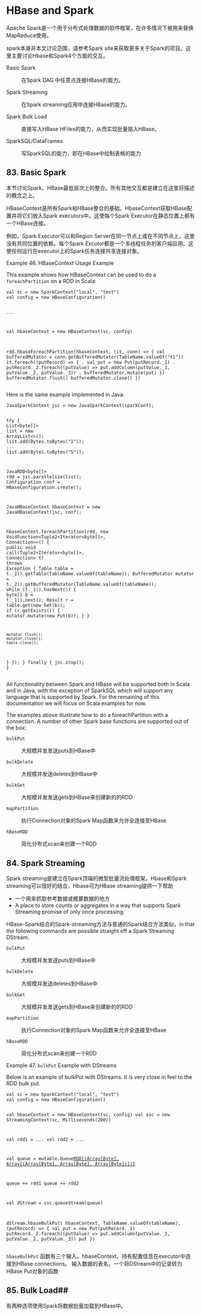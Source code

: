 # HBase and Spark #

Apache Spark是一个用于分布式处理数据的软件框架，在许多情况下被用来替换MapReduce使用。

spark本身非本文讨论范围，请参考Spark site来获取更多关于Spark的项目。这里主要讨论Hbase和Spark4个方面的交互。

<div class="dlist">
<dl>
<dt class="hdlist1">Basic Spark</dt>
<dd>
<p>在Spark DAG 中任意点连接HBase的能力。</p>
</dd>
<dt class="hdlist1">Spark Streaming</dt>
<dd>
<p>在Spark streaming应用中连接HBase的能力。</p>
</dd>
<dt class="hdlist1">Spark Bulk Load</dt>
<dd>
<p>直接写入HBase HFiles的能力，从而实现批量插入HBase。</p>
</dd>
<dt class="hdlist1">SparkSQL/DataFrames</dt>
<dd>
<p>写SparkSQL的能力，即在HBase中绘制表格的能力</p>
</dd>
</dl>
</div>

## 83. Basic Spark ##

本节讨论Spark、HBase最低层次上的整合。所有其他交互都是建立在这里将描述的概念之上。

HBaseContext是所有Spark和HBase整合的基础。HbaseContext获取HBase配置并将它们放入Spark executors中。这使每个Spark Executor在静态位置上都有一个HBase连接。

例如，Spark Executor可以和Region Server在同一节点上或在不同节点上，这里没有共同位置的依赖。每个Spark Excutor都是一个多线程任务的客户端应用。这使任何运行在executor上的Spark任务连接共享连接对象。

<div class="exampleblock">
<div class="title">Example 46. HBaseContext Usage Example</div>
<div class="content">
<div class="paragraph">
<p>This example shows how HBaseContext can be used to do a <code>foreachPartition</code> on a RDD
in Scala:</p>
</div>
<div class="listingblock">
<div class="content">
<pre class="CodeRay highlight"><code data-lang="scala">val sc = new SparkContext(&quot;local&quot;, &quot;test&quot;)
val config = new HBaseConfiguration()

...

val hbaseContext = new HBaseContext(sc, config)

rdd.hbaseForeachPartition(hbaseContext, (it, conn) =&gt; {
 val bufferedMutator = conn.getBufferedMutator(TableName.valueOf(&quot;t1&quot;))
 it.foreach((putRecord) =&gt; {
. val put = new Put(putRecord._1)
. putRecord._2.foreach((putValue) =&gt; put.addColumn(putValue._1, putValue._2, putValue._3))
. bufferedMutator.mutate(put)
 })
 bufferedMutator.flush()
 bufferedMutator.close()
})</code></pre>
</div>
</div>
<div class="paragraph">
<p>Here is the same example implemented in Java:</p>
</div>
<div class="listingblock">
<div class="content">
<pre class="CodeRay highlight"><code data-lang="java">JavaSparkContext jsc = <span class="keyword">new</span> JavaSparkContext(sparkConf);

<span class="keyword">try</span> {
  <span class="predefined-type">List</span>&lt;<span class="type">byte</span><span class="type">[]</span>&gt; list = <span class="keyword">new</span> <span class="predefined-type">ArrayList</span>&lt;&gt;();
  list.add(Bytes.toBytes(<span class="string"><span class="delimiter">&quot;</span><span class="content">1</span><span class="delimiter">&quot;</span></span>));
  ...
  list.add(Bytes.toBytes(<span class="string"><span class="delimiter">&quot;</span><span class="content">5</span><span class="delimiter">&quot;</span></span>));

  JavaRDD&lt;<span class="type">byte</span><span class="type">[]</span>&gt; rdd = jsc.parallelize(list);
  <span class="predefined-type">Configuration</span> conf = HBaseConfiguration.create();

  JavaHBaseContext hbaseContext = <span class="keyword">new</span> JavaHBaseContext(jsc, conf);

  hbaseContext.foreachPartition(rdd,
      <span class="keyword">new</span> VoidFunction&lt;Tuple2&lt;<span class="predefined-type">Iterator</span>&lt;<span class="type">byte</span><span class="type">[]</span>&gt;, <span class="predefined-type">Connection</span>&gt;&gt;() {
   <span class="directive">public</span> <span class="type">void</span> call(Tuple2&lt;<span class="predefined-type">Iterator</span>&lt;<span class="type">byte</span><span class="type">[]</span>&gt;, <span class="predefined-type">Connection</span>&gt; t)
        <span class="directive">throws</span> <span class="exception">Exception</span> {
    Table table = t._2().getTable(TableName.valueOf(tableName));
    BufferedMutator mutator = t._2().getBufferedMutator(TableName.valueOf(tableName));
    <span class="keyword">while</span> (t._1().hasNext()) {
      <span class="type">byte</span><span class="type">[]</span> b = t._1().next();
      <span class="predefined-type">Result</span> r = table.get(<span class="keyword">new</span> Get(b));
      <span class="keyword">if</span> (r.getExists()) {
       mutator.mutate(<span class="keyword">new</span> Put(b));
      }
    }

    mutator.flush();
    mutator.close();
    table.close();
   }
  });
} <span class="keyword">finally</span> {
  jsc.stop();
}</code></pre>
</div>
</div>
</div>
</div>
<div class="paragraph">
<p>All functionality between Spark and HBase will be supported both in Scala and in
Java, with the exception of SparkSQL which will support any language that is
supported by Spark. For the remaining of this documentation we will focus on
Scala examples for now.</p>
</div>

The examples above illustrate how to do a foreachPartition with a connection. A number of other Spark base functions are supported out of the box:

<div class="dlist">
<dl>
<dt class="hdlist1"><code>bulkPut</code></dt>
<dd>
<p>大规模并发发送puts到HBase中</p>
</dd>
<dt class="hdlist1"><code>bulkDelete</code></dt>
<dd>
<p>大规模并发送deletes到HBase中</p>
</dd>
<dt class="hdlist1"><code>bulkGet</code></dt>
<dd>
<p>大规模并发发送gets到HBase来创建新的的RDD</p>
</dd>
<dt class="hdlist1"><code>mapPartition</code></dt>
<dd>
<p>执行Connection对象的Spark Map函数来允许全连接至HBase</p>
</dd>
<dt class="hdlist1"><code>hBaseRDD</code></dt>
<dd>
<p>简化分布式scan来创建一个RDD</p>
</dd>
</dl>
</div>

## 84. Spark Streaming ##

Spark streaming是建立在Spark顶端的微型批量流处理框架。Hbase和Spark streaming可以很好的结合，Hbase可为HBase streaming提供一下帮助

-  一个用来抓取参考数据或概要数据的地方
-  A place to store counts or aggregates in a way that supports Spark Streaming promise of only once processing.

HBase-Spark结合的Spark-streaming方法与普通的Spark结合方法类似，in that the following commands are possible straight off a Spark Streaming DStream.

<div class="dlist">
<dl>
<dt class="hdlist1"><code>bulkPut</code></dt>
<dd>
<p>大规模并发发送puts到HBase中</p>
</dd>
<dt class="hdlist1"><code>bulkDelete</code></dt>
<dd>
<p>大规模并发送deletes到HBase中</p>
</dd>
<dt class="hdlist1"><code>bulkGet</code></dt>
<dd>
<p>大规模并发发送gets到HBase来创建新的的RDD</p>
</dd>
<dt class="hdlist1"><code>mapPartition</code></dt>
<dd>
<p>执行Connection对象的Spark Map函数来允许全连接至HBase</p>
</dd>
<dt class="hdlist1"><code>hBaseRDD</code></dt>
<dd>
<p>简化分布式scan来创建一个RDD</p>
</dd>
</dl>
</div>
<div class="exampleblock">
<div class="title">Example 47. <code>bulkPut</code> Example with DStreams</div>
<div class="content">
<div class="paragraph">
<p>Below is an example of bulkPut with DStreams. It is very close in feel to the RDD
bulk put.</p>
</div>
<div class="listingblock">
<div class="content">
<pre class="CodeRay highlight"><code data-lang="scala">val sc = new SparkContext(&quot;local&quot;, &quot;test&quot;)
val config = new HBaseConfiguration()

val hbaseContext = new HBaseContext(sc, config)
val ssc = new StreamingContext(sc, Milliseconds(200))

val rdd1 = ...
val rdd2 = ...

val queue = mutable.Queue[RDD[(Array[Byte], Array[(Array[Byte],
    Array[Byte], Array[Byte])])]]()

queue += rdd1
queue += rdd2

val dStream = ssc.queueStream(queue)

dStream.hbaseBulkPut(
  hbaseContext,
  TableName.valueOf(tableName),
  (putRecord) =&gt; {
   val put = new Put(putRecord._1)
   putRecord._2.foreach((putValue) =&gt; put.addColumn(putValue._1, putValue._2, putValue._3))
   put
  })</code></pre>
</div>
</div>
<div class="paragraph">
<p> <code>hbaseBulkPut</code> 函数有三个输入。hbaseContext，持有配置信息在executor中连接到HBase connections。 输入数据的表名。一个将DStream中的记录转为HBase Put对象的函数</p>
</div>
</div>
</div>
</div>
</div>

## 85. Bulk Load##

有两种选项使用Spark将数据批量加载到HBase中。

